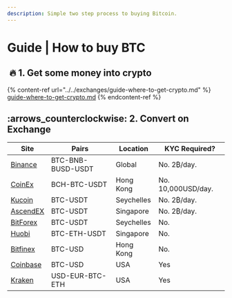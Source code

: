 ```yaml
---
description: Simple two step process to buying Bitcoin.
---
```


# Guide | How to buy BTC

## ​ :fire: 1. Get some money into crypto <a href="#1-get-some-money-into-crypto" id="1-get-some-money-into-crypto"></a>

{% content-ref url="../../exchanges/guide-where-to-get-crypto.md" %}
[guide-where-to-get-crypto.md](../../exchanges/guide-where-to-get-crypto.md)
{% endcontent-ref %}

## :arrows\_counterclockwise: 2. Convert on Exchange

| Site                                                                   | Pairs             | Location   | KYC Required?      |
| ---------------------------------------------------------------------- | ----------------- | ---------- | ------------------ |
| [Binance](https://www.binance.com/en/register?ref=RI4R7YI6)            | BTC-BNB-BUSD-USDT | Global     | No. 2₿/day.        |
| [CoinEx](https://www.coinex.com/register?refer\_code=6rcz2)            | BCH-BTC-USDT      | Hong Kong  | No. 10,000USD/day. |
| [Kucoin](https://www.kucoin.com/ucenter/signup?rcode=2M43tty)          | BTC-USDT          | Seychelles | No. 2₿/day.        |
| [AscendEX](https://ascendex.com/)                                      | BTC-USDT          | Singapore  | No. 2₿/day.        |
| [BitForex](https://www.bitforex.com/)                                  | BTC-USDT          | Seychelles | No.                |
| [Huobi](https://www.hbg.com/en-us/exchange/?s=xtz\_btc\&invite\_code=) | BTC-ETH-USDT      | Singapore  | No.                |
| [Bitfinex](https://www.bitfinex.com/t/ETH:UST)                         | BTC-USD           | Hong Kong  | No.                |
| [Coinbase](https://pro.coinbase.com/trade/ETH-USDC)                    | BTC-USD           | USA        | Yes                |
| [Kraken](https://www.kraken.com/)                                      | USD-EUR-BTC-ETH   | USA        | Yes                |
